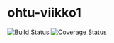 # ohtu-viikko1

[![Build Status](https://travis-ci.org/inla/ohtu-viikko1.svg?branch=master)](https://travis-ci.org/inla/ohtu-viikko1)
[![Coverage Status](https://coveralls.io/repos/github/inla/ohtu-viikko1/badge.svg?branch=master)](https://coveralls.io/github/inla/ohtu-viikko1?branch=master)

